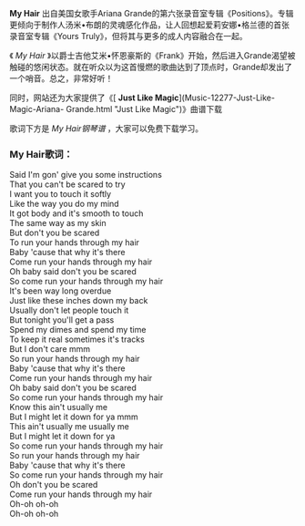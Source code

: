 

**My Hair** 出自美国女歌手Ariana
Grande的第六张录音室专辑《Positions》。专辑更倾向于制作人汤米•布朗的灵魂感化作品，让人回想起爱莉安娜•格兰德的首张录音室专辑《Yours
Truly》，但将其与更多的成人内容融合在一起。

《 _My Hair_
》以爵士吉他艾米•怀恩豪斯的《Frank》开始，然后进入Grande渴望被触碰的悠闲状态。就在听众以为这首慢燃的歌曲达到了顶点时，Grande却发出了一个哨音。总之，非常好听！

同时，网站还为大家提供了《[ **Just Like Magic**](Music-12277-Just-Like-Magic-Ariana-
Grande.html "Just Like Magic")》曲谱下载

歌词下方是 _My Hair钢琴谱_ ，大家可以免费下载学习。

### My Hair歌词：

Said I'm gon' give you some instructions  
That you can't be scared to try  
I want you to touch it softly  
Like the way you do my mind  
It got body and it's smooth to touch  
The same way as my skin  
But don't you be scared  
To run your hands through my hair  
Baby 'cause that why it's there  
Come run your hands through my hair  
Oh baby said don't you be scared  
So come run your hands through my hair  
It's been way long overdue  
Just like these inches down my back  
Usually don't let people touch it  
But tonight you'll get a pass  
Spend my dimes and spend my time  
To keep it real sometimes it's tracks  
But I don't care mmm  
So run your hands through my hair  
Baby 'cause that why it's there  
Come run your hands through my hair  
Oh baby said don't you be scared  
So come run your hands through my hair  
Know this ain't usually mе  
But I might let it down for ya mmm  
This ain't usually me usually me  
But I might let it down for ya  
So come run your hands through my hair  
So run your hands through my hair  
Baby 'cause that why it's there  
So come run your hands through my hair  
Oh don't you be scared  
Come run your hands through my hair  
Oh-oh oh-oh  
Oh-oh oh-oh

